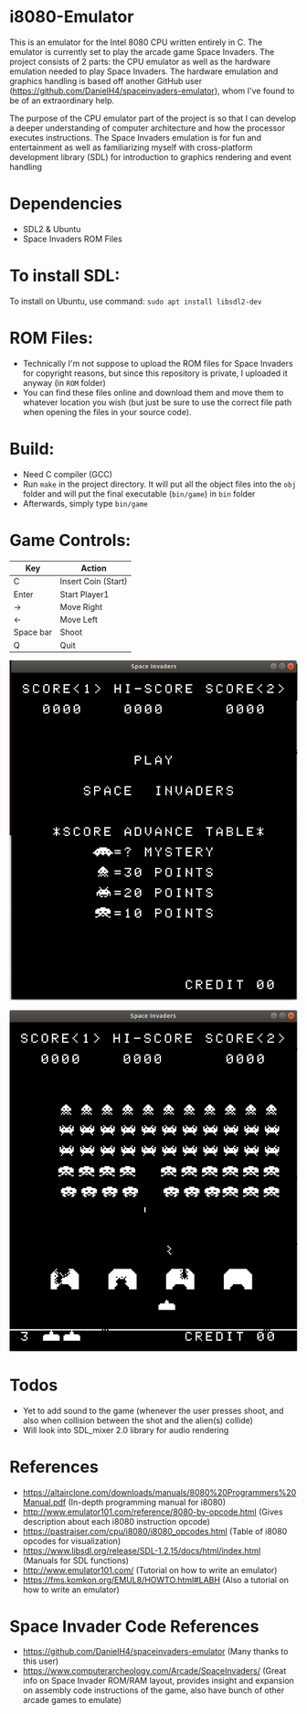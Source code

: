 # i8080-Emulator
This is an emulator for the Intel 8080 CPU written entirely in C. The emulator is currently set to play the arcade game Space Invaders. The project consists of 2 parts: the CPU emulator as well as the hardware emulation needed to play Space Invaders.
The hardware emulation and graphics handling is based off another GitHub user (https://github.com/DanielH4/spaceinvaders-emulator), whom I've found to be of an extraordinary help.

The purpose of the CPU emulator part of the project is so that I can develop a deeper understanding of computer architecture and how the processor executes instructions. The Space Invaders emulation is for fun and entertainment as well as familiarizing myself with cross-platform development library (SDL) for introduction to graphics rendering and event handling

# Dependencies
- SDL2 & Ubuntu
- Space Invaders ROM Files

# To install SDL:
To install on Ubuntu, use command:
`sudo apt install libsdl2-dev`

# ROM Files:
- Technically I'm not suppose to upload the ROM files for Space Invaders for copyright reasons, but since this repository is private, I uploaded it anyway (in `ROM` folder)
- You can find these files online and download them and move them to whatever location you wish (but just be sure to use the correct file path when opening the files in your source code).

# Build:
- Need C compiler (GCC)
- Run `make` in the project directory. It will put all the object files into the `obj` folder and will put the final executable (`bin/game`) in `bin` folder
- Afterwards, simply type `bin/game`

# Game Controls:

| Key           | Action               |
| ------------- | -------------------- |
| C             | Insert Coin (Start)  |
| Enter         | Start Player1        |
| →             | Move Right           |
| ←             | Move Left            |
| Space bar     | Shoot                |
| Q             | Quit                 |

![](images/invaders_menu.PNG)

![](images/gameplay.PNG)

# Todos
- Yet to add sound to the game (whenever the user presses shoot, and also when collision between the shot and the alien(s) collide)
- Will look into SDL_mixer 2.0 library for audio rendering

# References
- https://altairclone.com/downloads/manuals/8080%20Programmers%20Manual.pdf (In-depth programming manual for i8080)
- http://www.emulator101.com/reference/8080-by-opcode.html (Gives description about each i8080 instruction opcode)
- https://pastraiser.com/cpu/i8080/i8080_opcodes.html (Table of i8080 opcodes for visualization)
- https://www.libsdl.org/release/SDL-1.2.15/docs/html/index.html (Manuals for SDL functions)
- http://www.emulator101.com/ (Tutorial on how to write an emulator)
- https://fms.komkon.org/EMUL8/HOWTO.html#LABH (Also a tutorial on how to write an emulator)

# Space Invader Code References
- https://github.com/DanielH4/spaceinvaders-emulator (Many thanks to this user)
- https://www.computerarcheology.com/Arcade/SpaceInvaders/ (Great info on Space Invader ROM/RAM layout, provides insight and expansion on assembly code instructions of the game, also have bunch of other arcade games to emulate)
